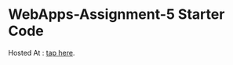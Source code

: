# WebApps-Assignment-5 Starter Code
Hosted At : [tap here]( https://44-563-web-apps-f22.github.io/44563-webapps-assignment-5-peddivenkataramana/insects.html).